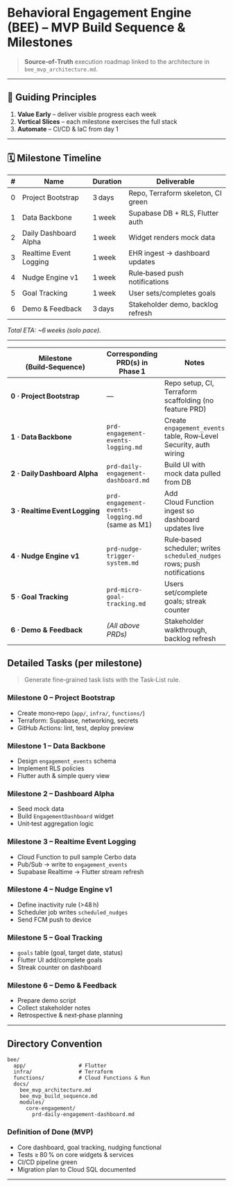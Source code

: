 
# Behavioral Engagement Engine (BEE) – MVP Build Sequence & Milestones

> **Source‑of‑Truth** execution roadmap linked to the architecture in `bee_mvp_architecture.md`.

---

## 🧭 Guiding Principles
1. **Value Early** – deliver visible progress each week  
2. **Vertical Slices** – each milestone exercises the full stack  
3. **Automate** – CI/CD & IaC from day 1



---

## 🗓️ Milestone Timeline
| # | Name | Duration | Deliverable |
|---|------|----------|-------------|
| 0 | Project Bootstrap | 3 days | Repo, Terraform skeleton, CI green |
| 1 | Data Backbone | 1 week | Supabase DB + RLS, Flutter auth |
| 2 | Daily Dashboard Alpha | 1 week | Widget renders mock data |
| 3 | Realtime Event Logging | 1 week | EHR ingest → dashboard updates |
| 4 | Nudge Engine v1 | 1 week | Rule‑based push notifications |
| 5 | Goal Tracking | 1 week | User sets/completes goals |
| 6 | Demo & Feedback | 3 days | Stakeholder demo, backlog refresh |

_Total ETA: ~6 weeks (solo pace)._

---

| Milestone (Build‑Sequence) | Corresponding PRD(s) in Phase 1 | Notes |
|---------------------------|----------------------------------|-------|
| **0 · Project Bootstrap** | — | Repo setup, CI, Terraform scaffolding (no feature PRD) |
| **1 · Data Backbone** | `prd-engagement-events-logging.md` | Create `engagement_events` table, Row‑Level Security, auth wiring |
| **2 · Daily Dashboard Alpha** | `prd-daily-engagement-dashboard.md` | Build UI with mock data pulled from DB |
| **3 · Realtime Event Logging** | `prd-engagement-events-logging.md` (same as M1) | Add Cloud Function ingest so dashboard updates live |
| **4 · Nudge Engine v1** | `prd-nudge-trigger-system.md` | Rule‑based scheduler; writes `scheduled_nudges` rows; push notifications |
| **5 · Goal Tracking** | `prd-micro-goal-tracking.md` | Users set/complete goals; streak counter |
| **6 · Demo & Feedback** | *(All above PRDs)* | Stakeholder walkthrough, backlog refresh |

## Detailed Tasks (per milestone)
> Generate fine‑grained task lists with the Task‑List rule.

### Milestone 0 – Project Bootstrap
- Create mono‑repo (`app/`, `infra/`, `functions/`)  
- Terraform: Supabase, networking, secrets  
- GitHub Actions: lint, test, deploy preview

### Milestone 1 – Data Backbone
- Design `engagement_events` schema  
- Implement RLS policies  
- Flutter auth & simple query view

### Milestone 2 – Dashboard Alpha
- Seed mock data  
- Build `EngagementDashboard` widget  
- Unit‑test aggregation logic

### Milestone 3 – Realtime Event Logging
- Cloud Function to pull sample Cerbo data  
- Pub/Sub → write to `engagement_events`  
- Supabase Realtime → Flutter stream refresh

### Milestone 4 – Nudge Engine v1
- Define inactivity rule (>48 h)  
- Scheduler job writes `scheduled_nudges`  
- Send FCM push to device

### Milestone 5 – Goal Tracking
- `goals` table (goal, target date, status)  
- Flutter UI add/complete goals  
- Streak counter on dashboard

### Milestone 6 – Demo & Feedback
- Prepare demo script  
- Collect stakeholder notes  
- Retrospective & next‑phase planning

---

## Directory Convention
```
bee/
  app/                 # Flutter
  infra/               # Terraform
  functions/           # Cloud Functions & Run
  docs/
    bee_mvp_architecture.md
    bee_mvp_build_sequence.md
    modules/
      core-engagement/
        prd-daily-engagement-dashboard.md
```

### Definition of Done (MVP)
- Core dashboard, goal tracking, nudging functional  
- Tests ≥ 80 % on core widgets & services  
- CI/CD pipeline green  
- Migration plan to Cloud SQL documented

---

